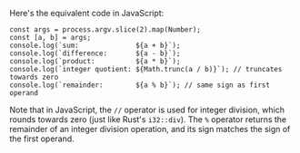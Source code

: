 Here's the equivalent code in JavaScript:
```
const args = process.argv.slice(2).map(Number);
const [a, b] = args;
console.log(`sum:              ${a + b}`);
console.log(`difference:       ${a - b}`);
console.log(`product:          ${a * b}`);
console.log(`integer quotient: ${Math.trunc(a / b)}`); // truncates towards zero
console.log(`remainder:        ${a % b}`); // same sign as first operand
```
Note that in JavaScript, the `//` operator is used for integer division, which rounds towards zero (just like Rust's `i32::div`). The `%` operator returns the remainder of an integer division operation, and its sign matches the sign of the first operand.

